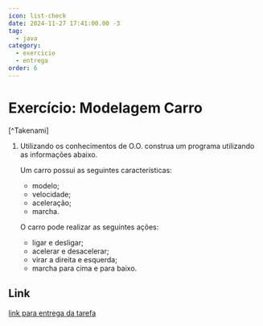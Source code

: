 ```yaml
---
icon: list-check
date: 2024-11-27 17:41:00.00 -3
tag:
  - java
category:
  - exercicio
  - entrega
order: 6
---
```


# Exercício: Modelagem Carro

[^Takenami]


1. Utilizando os conhecimentos de O.O. construa um programa utilizando as informações abaixo. 
    
    Um carro possui as seguintes características:
    - modelo;
    - velocidade;
    - aceleração;
    - marcha.

    O carro pode realizar as seguintes ações:
    
    - ligar e desligar;
    - acelerar e desacelerar;
    - virar a direita e esquerda;
    - marcha para cima e para baixo.

## Link

[link para entrega da tarefa](https://classroom.github.com/a/i7nsPqsP)

<!-- @include: ../../../includes/bib.md -->
